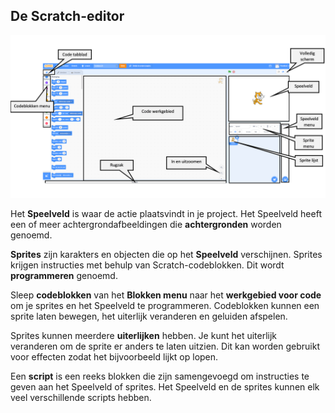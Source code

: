 ## De Scratch-editor

![Een geannoteerde screenshot van de Scratch-editor.](images/scratch-interface.png)

Het **Speelveld** is waar de actie plaatsvindt in je project. Het Speelveld heeft een of meer achtergrondafbeeldingen die **achtergronden** worden genoemd.

**Sprites** zijn karakters en objecten die op het **Speelveld** verschijnen. Sprites krijgen instructies met behulp van Scratch-codeblokken. Dit wordt **programmeren** genoemd.

Sleep **codeblokken** van het **Blokken menu** naar het **werkgebied voor code** om je sprites en het Speelveld te programmeren. Codeblokken kunnen een sprite laten bewegen, het uiterlijk veranderen en geluiden afspelen.

Sprites kunnen meerdere **uiterlijken** hebben. Je kunt het uiterlijk veranderen om de sprite er anders te laten uitzien. Dit kan worden gebruikt voor effecten zodat het bijvoorbeeld lijkt op lopen.

Een **script** is een reeks blokken die zijn samengevoegd om instructies te geven aan het Speelveld of sprites. Het Speelveld en de sprites kunnen elk veel verschillende scripts hebben. 

